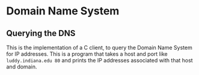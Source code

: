 # Domain Name System
## Querying the DNS
This is the implementation of a C client, to query the Domain Name System for IP addresses. This is a program that takes a host and port like `luddy.indiana.edu 80` and prints the IP addresses associated with that host and domain.